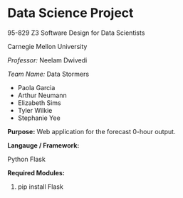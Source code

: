# Data Science Project

95-829 Z3 Software Design for Data Scientists

Carnegie Mellon University

*Professor:* Neelam Dwivedi

*Team Name:* Data Stormers

- Paola Garcia
- Arthur Neumann
- Elizabeth Sims
- Tyler Wilkie
- Stephanie Yee

**Purpose:**
Web application for the forecast 0-hour output.

**Langauge / Framework:**

Python Flask

**Required Modules:**
1. pip install Flask